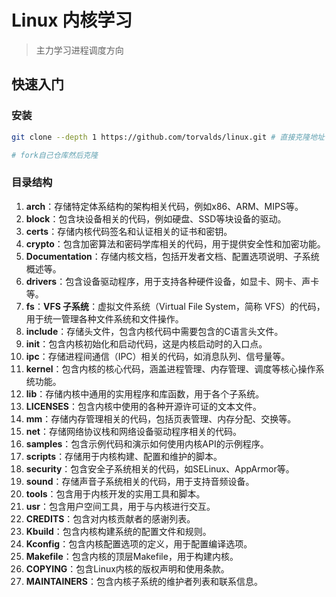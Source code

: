 # Linux 内核学习

> 主力学习进程调度方向

## 快速入门

### 安装

```bash
git clone --depth 1 https://github.com/torvalds/linux.git # 直接克隆地址

# fork自己仓库然后克隆
```

### 目录结构

1. **arch**：存储特定体系结构的架构相关代码，例如x86、ARM、MIPS等。
2. **block**：包含块设备相关的代码，例如硬盘、SSD等块设备的驱动。
3. **certs**：存储内核代码签名和认证相关的证书和密钥。
4. **crypto**：包含加密算法和密码学库相关的代码，用于提供安全性和加密功能。
5. **Documentation**：存储内核文档，包括开发者文档、配置选项说明、子系统概述等。
6. **drivers**：包含设备驱动程序，用于支持各种硬件设备，如显卡、网卡、声卡等。
7. **fs**：**VFS 子系统**：虚拟文件系统（Virtual File System，简称 VFS）的代码，用于统一管理各种文件系统和文件操作。
8. **include**：存储头文件，包含内核代码中需要包含的C语言头文件。
9. **init**：包含内核初始化和启动代码，这是内核启动时的入口点。
10. **ipc**：存储进程间通信（IPC）相关的代码，如消息队列、信号量等。
11. **kernel**：包含内核的核心代码，涵盖进程管理、内存管理、调度等核心操作系统功能。
12. **lib**：存储内核中通用的实用程序和库函数，用于各个子系统。
13. **LICENSES**：包含内核中使用的各种开源许可证的文本文件。
14. **mm**：存储内存管理相关的代码，包括页表管理、内存分配、交换等。
15. **net**：存储网络协议栈和网络设备驱动程序相关的代码。
16. **samples**：包含示例代码和演示如何使用内核API的示例程序。
17. **scripts**：存储用于内核构建、配置和维护的脚本。
18. **security**：包含安全子系统相关的代码，如SELinux、AppArmor等。
19. **sound**：存储声音子系统相关的代码，用于支持音频设备。
20. **tools**：包含用于内核开发的实用工具和脚本。
21. **usr**：包含用户空间工具，用于与内核进行交互。
22. **CREDITS**：包含对内核贡献者的感谢列表。
23. **Kbuild**：包含内核构建系统的配置文件和规则。
24. **Kconfig**：包含内核配置选项的定义，用于配置编译选项。
25. **Makefile**：包含内核的顶层Makefile，用于构建内核。
26. **COPYING**：包含Linux内核的版权声明和使用条款。
27. **MAINTAINERS**：包含内核子系统的维护者列表和联系信息。